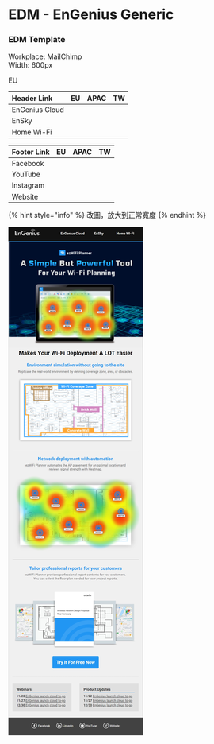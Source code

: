 # EDM - EnGenius Generic

### EDM Template

Workplace: MailChimp  
Width: 600px

EU

| Header Link | EU | APAC | TW |
| :--- | :--- | :--- | :--- |
| EnGenius Cloud |  |  |  |
| EnSky |  |  |  |
| Home Wi-Fi |  |  |  |

| Footer Link         | EU | APAC | TW |
| :--- | :--- | :--- | :--- |
| Facebook |  |  |  |
| YouTube |  |  |  |
| Instagram |  |  |  |
| Website |  |  |  |

{% hint style="info" %}
改圖，放大到正常寬度
{% endhint %}



![](../../.gitbook/assets/fireshot-capture-124-ezwifi-planner-a-powerful-tool-to-simplify-your-wi-fi-deployment_-mailchi.mp.jpg)



